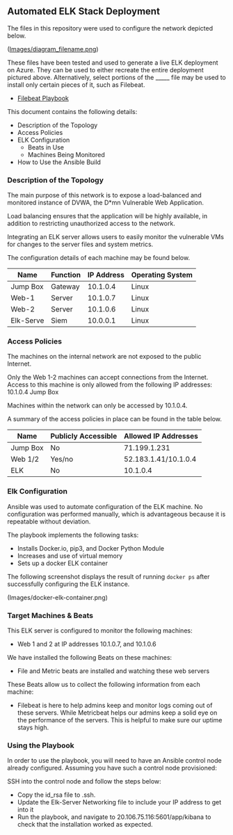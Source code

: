 ## Automated ELK Stack Deployment

The files in this repository were used to configure the network depicted below.

(<a href="https://app.diagrams.net/#G1nJUW_WU0VHyIeWn5iw__U4BkCp_Xq9Fc">Images/diagram_filename.png</a>)

These files have been tested and used to generate a live ELK deployment on Azure. They can be used to either recreate the entire deployment pictured above. Alternatively, select portions of the _____ file may be used to install only certain pieces of it, such as Filebeat.

  - <a href="https://github.com/silion987/Bootcamp-Project-1/blob/main/Ansible/filebeat-playbook.yml">Filebeat Playbook</a> 

This document contains the following details:
- Description of the Topology
- Access Policies
- ELK Configuration
  - Beats in Use
  - Machines Being Monitored
- How to Use the Ansible Build


### Description of the Topology

The main purpose of this network is to expose a load-balanced and monitored instance of DVWA, the D*mn Vulnerable Web Application.

Load balancing ensures that the application will be highly available, in addition to restricting unauthorized access to the network.

Integrating an ELK server allows users to easily monitor the vulnerable VMs for changes to the server files and system metrics.

The configuration details of each machine may be found below.

| Name     | Function | IP Address | Operating System |
|----------|----------|------------|------------------|
| Jump Box | Gateway  | 10.1.0.4   | Linux            |
| Web-1    | Server   | 10.1.0.7   | Linux            |
| Web-2    | Server   | 10.1.0.6   | Linux            |
| Elk-Serve| Siem     | 10.0.0.1   | Linux            |

### Access Policies

The machines on the internal network are not exposed to the public Internet. 

Only the Web 1-2 machines can accept connections from the Internet. Access to this machine is only allowed from the following IP addresses:
10.1.0.4 Jump Box

Machines within the network can only be accessed by 10.1.0.4.

A summary of the access policies in place can be found in the table below.

| Name     | Publicly Accessible | Allowed IP Addresses |
|----------|---------------------|----------------------|
| Jump Box | No                  | 71.199.1.231         |
| Web 1/2  | Yes/no              | 52.183.1.41/10.1.0.4 |
| ELK      | No                  | 10.1.0.4             |

### Elk Configuration

Ansible was used to automate configuration of the ELK machine. No configuration was performed manually, which is advantageous because it is repeatable without deviation.

The playbook implements the following tasks:
- Installs Docker.io, pip3, and Docker Python Module
- Increases and use of virtual memory
- Sets up a docker ELK container

The following screenshot displays the result of running `docker ps` after successfully configuring the ELK instance.

(Images/docker-elk-container.png)

### Target Machines & Beats
This ELK server is configured to monitor the following machines:
- Web 1 and 2 at IP addresses 10.1.0.7, and 10.1.0.6

We have installed the following Beats on these machines:
- File and Metric beats are installed and watching these web servers

These Beats allow us to collect the following information from each machine:
- Filebeat is here to help admins keep and monitor logs coming out of these servers. While Metricbeat helps our admins keep a solid eye on the performance of the servers. This is helpful to make sure our uptime stays high.

### Using the Playbook
In order to use the playbook, you will need to have an Ansible control node already configured. Assuming you have such a control node provisioned: 

SSH into the control node and follow the steps below:
- Copy the id_rsa file to .ssh.
- Update the Elk-Server Networking file to include your IP address to get into it
- Run the playbook, and navigate to 20.106.75.116:5601/app/kibana to check that the installation worked as expected.
